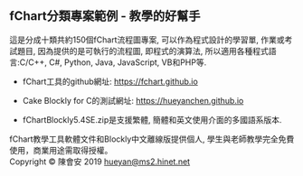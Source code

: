 fChart分類專案範例 - 教學的好幫手
-------------------------------
這是分成十類共約150個fChart流程圖專案, 可以作為程式設計的學習單, 作業或考試題目, 因為提供的是可執行的流程圖, 即程式的演算法, 所以適用各種程式語言:C/C++, C#, Python, Java, JavaScript, VB和PHP等.

* fChart工具的github網址: https://fchart.github.io

* Cake Blockly for C的測試網址: https://hueyanchen.github.io

* fChartBlockly5.4SE.zip是支援繁體, 簡體和英文使用介面的多國語系版本. 

fChart教學工具軟體文件和Blockly中文離線版提供個人, 學生與老師教學完全免費使用，商業用途需取得授權。<br/>
             Copyright &copy; 陳會安 2019 hueyan@ms2.hinet.net</p>
